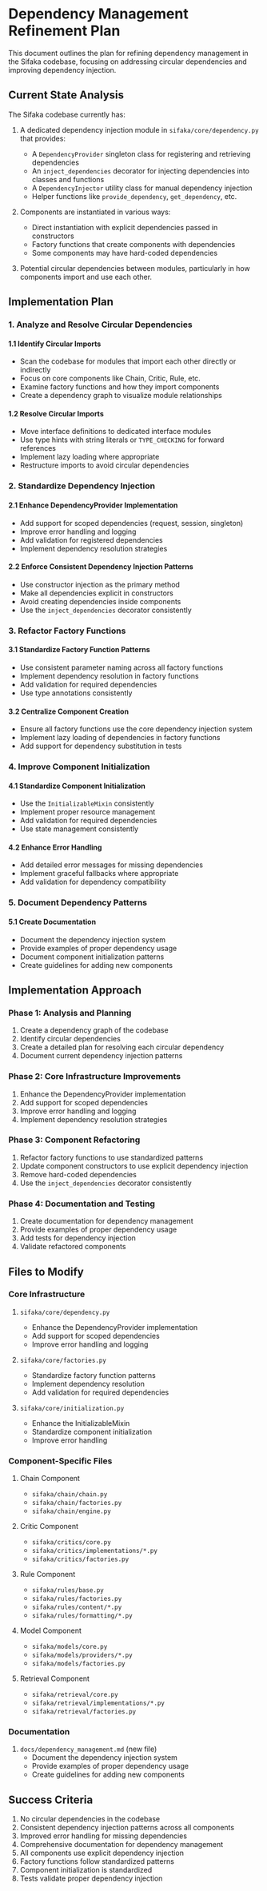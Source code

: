 # Dependency Management Refinement Plan

This document outlines the plan for refining dependency management in the Sifaka codebase, focusing on addressing circular dependencies and improving dependency injection.

## Current State Analysis

The Sifaka codebase currently has:

1. A dedicated dependency injection module in `sifaka/core/dependency.py` that provides:
   - A `DependencyProvider` singleton class for registering and retrieving dependencies
   - An `inject_dependencies` decorator for injecting dependencies into classes and functions
   - A `DependencyInjector` utility class for manual dependency injection
   - Helper functions like `provide_dependency`, `get_dependency`, etc.

2. Components are instantiated in various ways:
   - Direct instantiation with explicit dependencies passed in constructors
   - Factory functions that create components with dependencies
   - Some components may have hard-coded dependencies

3. Potential circular dependencies between modules, particularly in how components import and use each other.

## Implementation Plan

### 1. Analyze and Resolve Circular Dependencies

#### 1.1 Identify Circular Imports

- Scan the codebase for modules that import each other directly or indirectly
- Focus on core components like Chain, Critic, Rule, etc.
- Examine factory functions and how they import components
- Create a dependency graph to visualize module relationships

#### 1.2 Resolve Circular Imports

- Move interface definitions to dedicated interface modules
- Use type hints with string literals or `TYPE_CHECKING` for forward references
- Implement lazy loading where appropriate
- Restructure imports to avoid circular dependencies

### 2. Standardize Dependency Injection

#### 2.1 Enhance DependencyProvider Implementation

- Add support for scoped dependencies (request, session, singleton)
- Improve error handling and logging
- Add validation for registered dependencies
- Implement dependency resolution strategies

#### 2.2 Enforce Consistent Dependency Injection Patterns

- Use constructor injection as the primary method
- Make all dependencies explicit in constructors
- Avoid creating dependencies inside components
- Use the `inject_dependencies` decorator consistently

### 3. Refactor Factory Functions

#### 3.1 Standardize Factory Function Patterns

- Use consistent parameter naming across all factory functions
- Implement dependency resolution in factory functions
- Add validation for required dependencies
- Use type annotations consistently

#### 3.2 Centralize Component Creation

- Ensure all factory functions use the core dependency injection system
- Implement lazy loading of dependencies in factory functions
- Add support for dependency substitution in tests

### 4. Improve Component Initialization

#### 4.1 Standardize Component Initialization

- Use the `InitializableMixin` consistently
- Implement proper resource management
- Add validation for required dependencies
- Use state management consistently

#### 4.2 Enhance Error Handling

- Add detailed error messages for missing dependencies
- Implement graceful fallbacks where appropriate
- Add validation for dependency compatibility

### 5. Document Dependency Patterns

#### 5.1 Create Documentation

- Document the dependency injection system
- Provide examples of proper dependency usage
- Document component initialization patterns
- Create guidelines for adding new components

## Implementation Approach

### Phase 1: Analysis and Planning

1. Create a dependency graph of the codebase
2. Identify circular dependencies
3. Create a detailed plan for resolving each circular dependency
4. Document current dependency injection patterns

### Phase 2: Core Infrastructure Improvements

1. Enhance the DependencyProvider implementation
2. Add support for scoped dependencies
3. Improve error handling and logging
4. Implement dependency resolution strategies

### Phase 3: Component Refactoring

1. Refactor factory functions to use standardized patterns
2. Update component constructors to use explicit dependency injection
3. Remove hard-coded dependencies
4. Use the `inject_dependencies` decorator consistently

### Phase 4: Documentation and Testing

1. Create documentation for dependency management
2. Provide examples of proper dependency usage
3. Add tests for dependency injection
4. Validate refactored components

## Files to Modify

### Core Infrastructure

1. `sifaka/core/dependency.py`
   - Enhance the DependencyProvider implementation
   - Add support for scoped dependencies
   - Improve error handling and logging

2. `sifaka/core/factories.py`
   - Standardize factory function patterns
   - Implement dependency resolution
   - Add validation for required dependencies

3. `sifaka/core/initialization.py`
   - Enhance the InitializableMixin
   - Standardize component initialization
   - Improve error handling

### Component-Specific Files

1. Chain Component
   - `sifaka/chain/chain.py`
   - `sifaka/chain/factories.py`
   - `sifaka/chain/engine.py`

2. Critic Component
   - `sifaka/critics/core.py`
   - `sifaka/critics/implementations/*.py`
   - `sifaka/critics/factories.py`

3. Rule Component
   - `sifaka/rules/base.py`
   - `sifaka/rules/factories.py`
   - `sifaka/rules/content/*.py`
   - `sifaka/rules/formatting/*.py`

4. Model Component
   - `sifaka/models/core.py`
   - `sifaka/models/providers/*.py`
   - `sifaka/models/factories.py`

5. Retrieval Component
   - `sifaka/retrieval/core.py`
   - `sifaka/retrieval/implementations/*.py`
   - `sifaka/retrieval/factories.py`

### Documentation

1. `docs/dependency_management.md` (new file)
   - Document the dependency injection system
   - Provide examples of proper dependency usage
   - Create guidelines for adding new components

## Success Criteria

1. No circular dependencies in the codebase
2. Consistent dependency injection patterns across all components
3. Improved error handling for missing dependencies
4. Comprehensive documentation for dependency management
5. All components use explicit dependency injection
6. Factory functions follow standardized patterns
7. Component initialization is standardized
8. Tests validate proper dependency injection

